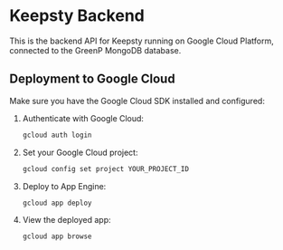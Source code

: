 # Keepsty Backend

This is the backend API for Keepsty running on Google Cloud Platform, connected to the GreenP MongoDB database.

## Deployment to Google Cloud

Make sure you have the Google Cloud SDK installed and configured:

1. Authenticate with Google Cloud:
   ```bash
   gcloud auth login
   ```

2. Set your Google Cloud project:
   ```bash
   gcloud config set project YOUR_PROJECT_ID
   ```

3. Deploy to App Engine:
   ```bash
   gcloud app deploy
   ```

4. View the deployed app:
   ```bash
   gcloud app browse
   ``` 